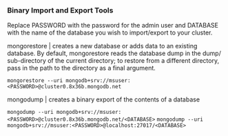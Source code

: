 ### Binary Import and Export Tools

Replace PASSWORD with the password for the admin user and DATABASE with the name of the database you wish to import/export to your cluster.

mongorestore | creates a new database or adds data to an existing database. By default, mongorestore reads the database dump in the dump/ sub-directory of the current directory; to restore from a different directory, pass in the path to the directory as a final argument.

`mongorestore --uri mongodb+srv://msuser:<PASSWORD>@cluster0.8x36b.mongodb.net`


mongodump | creates a binary export of the contents of a database

`mongodump --uri mongodb+srv://msuser:<PASSWORD>@cluster0.8x36b.mongodb.net/<DATABASE>`
`mongodump --uri mongodb+srv://msuser:<PASSWORD>@localhost:27017/<DATABASE>`
